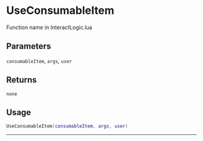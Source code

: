 # UseConsumableItem
Function name in InteractLogic.lua
## Parameters
`consumableItem`, `args`, `user`
## Returns
`none`
## Usage
```lua
UseConsumableItem(consumableItem, args, user)
```
---
